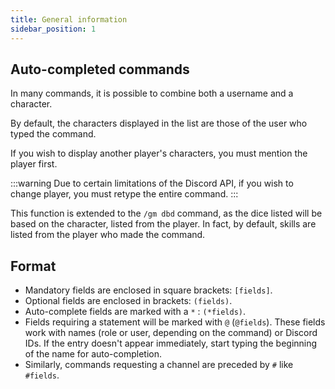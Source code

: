 ```yaml
---
title: General information
sidebar_position: 1
---
```


## Auto-completed commands

In many commands, it is possible to combine both a username and a character. 

By default, the characters displayed in the list are those of the user who typed the command. 

If you wish to display another player's characters, you must mention the player first. 

:::warning
Due to certain limitations of the Discord API, if you wish to change player, you must retype the entire command.
:::

This function is extended to the `/gm dbd` command, as the dice listed will be based on the character, listed from the player. In fact, by default, skills are listed from the player who made the command.

## Format

- Mandatory fields are enclosed in square brackets: `[fields]`.
- Optional fields are enclosed in brackets: `(fields)`.
- Auto-complete fields are marked with a `*` : `(*fields)`.
- Fields requiring a statement will be marked with `@` (`@fields`). These fields work with names (role or user, depending on the command) or Discord IDs. If the entry doesn't appear immediately, start typing the beginning of the name for auto-completion.
- Similarly, commands requesting a channel are preceded by `#` like `#fields`.